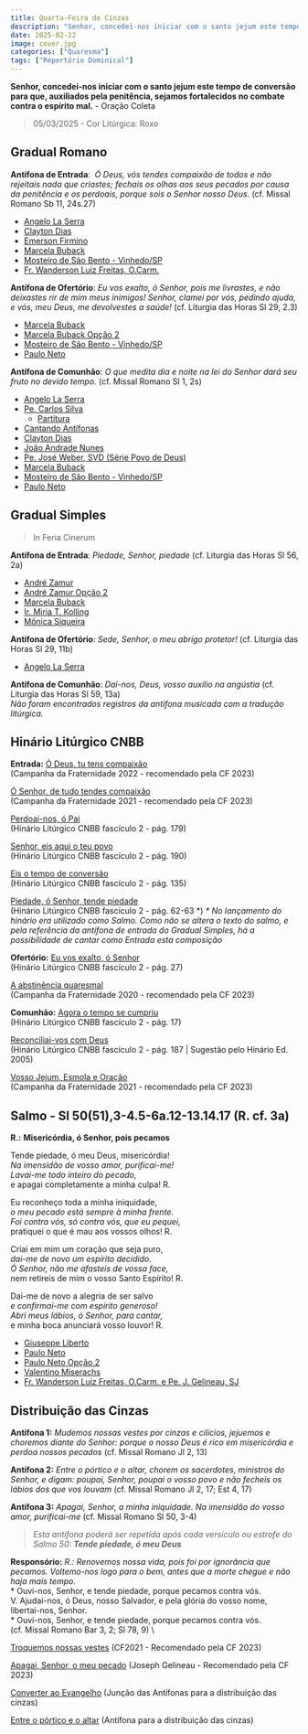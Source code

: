 ```yaml
---
title: Quarta-Feira de Cinzas
description: "Senhor, concedei-nos iniciar com o santo jejum este tempo de conversão para que, auxiliados pela penitência, sejamos fortalecidos no combate contra o espírito mal."
date: 2025-02-22
image: cover.jpg
categories: ["Quaresma"]
tags: ["Repertório Dominical"]
---
```

**Senhor, concedei-nos iniciar com o santo jejum este tempo de conversão para que, auxiliados pela penitência, sejamos fortalecidos no combate contra o espírito mal.** - Oração Coleta

> 05/03/2025 - Cor Litúrgica: Roxo

## Gradual Romano

**Antífona de Entrada**:  _Ó Deus, vós tendes compaixão de todos e não rejeitais nada que criastes; fechais os olhas aos seus pecados por causa da penitência e os perdoais, porque sois o Senhor nosso Deus._ (cf. Missal Romano Sb 11, 24s.27)

- [Angelo La Serra](https://youtu.be/ae0MHqWKqA0)
- [Clayton Dias](https://youtu.be/DA3r2wInBNg)
- [Emerson Firmino](https://youtu.be/5UZf7OuSu9I)
- [Marcela Buback](https://youtu.be/4oT7XCSOi8U)
- [Mosteiro de São Bento - Vinhedo/SP](https://youtu.be/OZCdGi3gPTg)
- [Fr. Wanderson Luiz Freitas, O.Carm.](https://youtu.be/t6bJFVd0YO4)

**Antífona de Ofertório**: _Eu vos exalto, ó Senhor, pois me livrastes, e não deixastes rir de mim meus inimigos! Senhor, clamei por vós, pedindo ajuda, e vós, meu Deus, me devolvestes a saúde!_ (cf. Liturgia das Horas Sl 29, 2.3)

- [Marcela Buback](https://youtu.be/HKw4845t8pg)
- [Marcela Buback Opção 2](https://youtu.be/zZCDhhyYrmc)
- [Mosteiro de São Bento - Vinhedo/SP](https://youtu.be/DjlNrKPfIdE)
- [Paulo Neto](https://youtu.be/dthtImcNA7U)

**Antífona de Comunhão**: _O que medita dia e noite na lei do Senhor dará seu fruto no devido tempo._ (cf. Missal Romano Sl 1, 2s)

- [Angelo La Serra](https://youtu.be/Nsw0df3eExU)
- [Pe. Carlos Silva](https://youtu.be/hyV-MoL8bsw)
  - [Partitura](https://ocantonaliturgia.pt/obras/950/Aquele-que-medita-dia-e-noite-C-Silva)
- [Cantando Antífonas](https://youtu.be/-oVJvIt_nLM)
- [Clayton Dias](https://youtu.be/_4Gx5hNoCKM)
- [João Andrade Nunes](https://youtu.be/2ghs9XEqHDg)
- [Pe. José Weber, SVD (Série Povo de Deus)](https://youtu.be/uNyJNngzirc)
- [Marcela Buback](https://youtu.be/aXAbci-fLAg)
- [Mosteiro de São Bento - Vinhedo/SP](https://youtu.be/HXtNWHCI3Nw)
- [Paulo Neto](https://youtu.be/TQMtVMZ9hBU)

## Gradual Simples

> In Feria Cinerum

**Antífona de Entrada**: _Piedade, Senhor, piedade_ (cf. Liturgia das Horas Sl 56, 2a)

- [André Zamur](https://youtu.be/fZZFhmukC_s)
- [André Zamur Opção 2](https://youtu.be/shVNhNBFx8I)
- [Marcela Buback](https://youtu.be/8k_PfxiBVrQ)
- [Ir. Miria T. Kolling](https://youtu.be/oX6aNJnb6w8)
- [Mônica Siqueira](https://youtu.be/XtMgFg4Fs1k)

**Antífona de Ofertório**: _Sede, Senhor, o meu abrigo protetor!_ (cf. Liturgia das Horas Sl 29, 11b)

- [Angelo La Serra](https://youtu.be/F0t5lBAh_9Y)

**Antífona de Comunhão**: _Dai-nos, Deus, vosso auxílio na angústia_ (cf. Liturgia das Horas Sl 59, 13a) \
 _Não foram encontrados registros da antífona musicada com a tradução litúrgica._

## Hinário Litúrgico CNBB

**Entrada:**
[Ó Deus, tu tens compaixão](https://youtu.be/o9mOusgt78w) \
(Campanha da Fraternidade 2022 - recomendado pela CF 2023)

[Ó Senhor, de tudo tendes compaixão](https://youtu.be/yonapKbaPJA) \
(Campanha da Fraternidade 2021 - recomendado pela CF 2023)

[Perdoai-nos, ó Pai](https://youtu.be/V4MEF96LtrQ) \
(Hinário Litúrgico CNBB fascículo 2 - pág. 179)

[Senhor, eis aqui o teu povo](https://youtu.be/9PWgjt8YEdc?si=a2MqfP7_R6WdTMlk) \
(Hinário Litúrgico CNBB fascículo 2 - pág. 190)

[Eis o tempo de conversão](https://youtu.be/Jmk8LLne8O0) \
(Hinário Litúrgico CNBB fascículo 2 - pág. 135)

[Piedade, ó Senhor, tende piedade](https://youtu.be/k4h2QY2qKd8?si=iYjg3HrPOrqTb6tL) \
(Hinário Litúrgico CNBB fascículo 2 - pág. 62-63 \*)
 _\* No lançamento do hinário era utilizado como Salmo. Como não se altera o texto do salmo, e pela referência da antífona de entrada do Gradual Simples, há a possibilidade de cantar como Entrada esta composição_

**Ofertório:**
[Eu vos exalto, ó Senhor](https://1drv.ms/u/s!AtE1n6ZIXolwkqduI34fulCQSdDF3g?e=wjHxbh) \
(Hinário Litúrgico CNBB fascículo 2 - pág. 27)

[A abstinência quaresmal](https://youtu.be/IUKZ91d8A0M) \
(Campanha da Fraternidade 2020 - recomendado pela CF 2023)

**Comunhão:**
[Agora o tempo se cumpriu](https://youtu.be/JVh_ohHC4vI) \
(Hinário Litúrgico CNBB fascículo 2 - pág. 17)

[Reconciliai-vos com Deus](https://youtu.be/F8ZDf9chqbA?si=Vao9FStpccASp4YY) \
(Hinário Litúrgico CNBB fascículo 2 - pág. 187 | Sugestão pelo Hinário Ed. 2005)

[Vosso Jejum, Esmola e Oração](https://youtu.be/Eq5oQcZ1FS8) \
(Campanha da Fraternidade 2021 - recomendado pela CF 2023)

## Salmo - Sl 50(51),3-4.5-6a.12-13.14.17 (R. cf. 3a)

**R.:** **Misericórdia, ó Senhor, pois pecamos**

Tende piedade, ó meu Deus, misericórdia! _\
Na imensidão de vosso amor, purificai-me! \
Lavai-me todo inteiro do pecado,_ \
e apagai completamente a minha culpa! R.

Eu reconheço toda a minha iniquidade, _\
o meu pecado está sempre à minha frente. \
Foi contra vós, só contra vós, que eu pequei,_ \
pratiquei o que é mau aos vossos olhos! R.

Criai em mim um coração que seja puro, _\
dai-me de novo um espírito decidido. \
Ó Senhor, não me afasteis de vossa face,_ \
nem retireis de mim o vosso Santo Espírito! R.

Dai-me de novo a alegria de ser salvo _\
e confirmai-me com espírito generoso! \
Abri meus lábios, ó Senhor, para cantar,_ \
e minha boca anunciará vosso louvor! R.

- [Giuseppe Liberto](https://youtu.be/0fUJJKdfR7Q)
- [Paulo Neto](https://youtu.be/GppoGuAEQpw)
- [Paulo Neto Opção 2](https://youtu.be/UtJg8v0bQyU)
- [Valentino Miserachs](https://youtu.be/PFA0VXM0YXE)
- [Fr. Wanderson Luiz Freitas, O.Carm. e Pe. J. Gelineau, SJ](https://youtu.be/dzHasmEPFBM)

## Distribuição das Cinzas

**Antífona 1:** _Mudemos nossas vestes por cinzas e cilícios, jejuemos e choremos diante do Senhor: porque o nosso Deus é rico em misericórdia e perdoa nossos pecados_ (cf. Missal Romano Jl 2, 13)  

**Antífona 2:** _Entre o pórtico e o altar, chorem os sacerdotes, ministros do Senhor, e digam: poupai, Senhor, poupai o vosso povo e não fecheis os lábios dos que vos louvam_ (cf. Missal Romano Jl 2, 17; Est 4, 17)

**Antífona 3:** _Apagai, Senhor, a minha iniquidade. Na imensidão do vosso amor, purificai-me_ (cf. Missal Romano Sl 50, 3-4)  

> _Esta antífona poderá ser repetida após cada versículo ou estrofe do Salmo 50: **Tende piedade, ó meu Deus**_

**Responsório:** _R.: Renovemos nossa vida, pois foi por ignorância que pecamos. Voltemo-nos logo para o bem, antes que a morte chegue e não haja mais tempo._ \
\* Ouvi-nos, Senhor, e tende piedade, porque pecamos contra vós. \
V. Ajudai-nos, ó Deus, nosso Salvador, e pela glória do vosso nome, libertai-nos, Senhor. \
\* Ouvi-nos, Senhor, e tende piedade, porque pecamos contra vós. \
(cf. Missal Romano Bar 3, 2; Sl 78, 9) \

[Troquemos nossas vestes](https://youtu.be/7BlLNUGDMNs)
(CF2021 - Recomendado pela CF 2023)

[Apagai, Senhor, o meu pecado](https://youtu.be/HZdsgLLMxrM)
(Joseph Gelineau - Recomendado pela CF 2023)

[Converter ao Evangelho](https://youtu.be/nPkHqFH4CU8)
(Junção das Antífonas para a distribuição das cinzas)

[Entre o pórtico e o altar](https://youtu.be/x9nKdb-RYW8)
(Antífona para a distribuição das cinzas)
